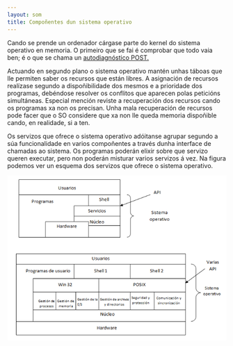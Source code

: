 ```yaml
---
layout: som
title: Compoñentes dun sistema operativo
---
```


Cando se prende un ordenador cárgase parte do kernel do sistema operativo en memoria. O primeiro que se fai é comprobar que todo vaia ben; é o que se chama un [autodiagnóstico POST.]({{site.url}}/som/05autodiagnostico)

Actuando en segundo plano o sistema operativo mantén unhas táboas que lle permiten saber os recursos que están libres. A asignación de recursos realízase segundo a dispoñibilidade dos mesmos e a prioridade dos programas, debéndose resolver os conflitos que aparecen polas peticións simultáneas. Especial mención reviste a recuperación dos recursos cando os programas xa non os precisan. Unha mala recuperación de recursos pode facer que o SO considere que xa non lle queda memoria dispoñible cando, en realidade, si a ten.

Os servizos que ofrece o sistema operativo adóitanse agrupar segundo a súa funcionalidade en varios compoñentes a través dunha interface de chamadas ao sistema. Os programas poderán elixir sobre que servizo queren executar, pero non poderán misturar varios servizos á vez. Na figura  podemos ver un esquema dos servizos que ofrece o sistema operativo.

<img align="center" alt="esquemas" src="/imaxes/unid.png">
